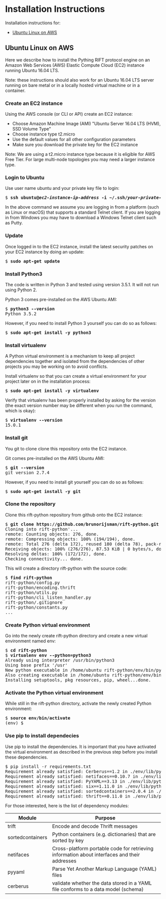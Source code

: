 # Installation Instructions

Installation instructions for:

* [Ubuntu Linux on AWS](ubuntu-linux-on-aws)

## Ubuntu Linux on AWS

Here we describe how to install the Pything RIFT protocol engine on an Amazon Web Services (AWS) Elastic Compute Cloud (EC2) instance running Ubuntu 16.04 LTS.

Note: these instructions should also work for an Ubuntu 16.04 LTS server running on bare metal or in 
a locally hosted virtual machine or in a container.

### Create an EC2 instance

Using the AWS console (or CLI or API) create an EC2 instance:

* Choose Amazon Machine Image (AMI) "Ubuntu Server 16.04 LTS (HVM), SSD Volume Type"
* Choose instance type t2.micro
* Use the default values for all other configuration parameters
* Make sure you download the private key for the EC2 instance

Note: We are using a t2.micro instance type because it is eligible for AWS Free Tier. For large
multi-node topologies you may need a larger instance type.

### Login to Ubuntu

Use user name ubuntu and your private key file to login:

<pre>
$ <b>ssh ubuntu@<i>ec2-instance-ip-address</i> -i ~/.ssh/<i>your-private-key-file</i>.pem</b> 
</pre>

In the above command we assume you are logging in from a platform (such as Linux or macOS) that
supports a standard Telnet client. If you are logging in from Windows you may have to download
a Windows Telnet client such as Putty.

### Update

Once logged in to the EC2 instance, install the latest security patches on your EC2 instance 
by doing an update:

<pre>
$ <b>sudo apt-get update</b>
</pre>

### Install Python3

The code is written in Python 3 and tested using version 3.5.1. It will not run using Python 2.

Python 3 comes pre-installed on the AWS Ubuntu AMI:

<pre>
$ <b>python3 --version</b>
Python 3.5.2
</pre>

However, if you need to install Python 3 yourself you can do so as follows:

<pre>
$ <b>sudo apt-get install -y python3</b>
</pre>

### Install virtualenv

A Python virtual environment is a mechanism to keep all project dependencies together and isolated from the dependencies of other projects you may be working on to avoid conflicts.

Install virtualenv so that you can create a virtual environment for your project later on in the installation process:

<pre>
$ <b>sudo apt-get install -y virtualenv</b>
</pre>

Verify that virtualenv has been properly installed by asking for the version (the exact version number may be different when you run the command, which is okay):

<pre>
$ <b>virtualenv --version</b>
15.0.1
</pre>

### Install git

You git to clone clone this repository onto the EC2 instance.

Git comes pre-installed on the AWS Ubuntu AMI:

<pre>
$ <b>git --version</b>
git version 2.7.4
</pre>

However, if you need to install git yourself you can do so as follows:

<pre>
$ <b>sudo apt-get install -y git</b>
</pre>

### Clone the repository

Clone this rift-python repository from github onto the EC2 instance:

<pre>
$ <b>git clone https://github.com/brunorijsman/rift-python.git</b>
Cloning into rift-python'...
remote: Counting objects: 276, done.
remote: Compressing objects: 100% (194/194), done.
remote: Total 276 (delta 172), reused 180 (delta 78), pack-reused 0
Receiving objects: 100% (276/276), 87.53 KiB | 0 bytes/s, done.
Resolving deltas: 100% (172/172), done.
Checking connectivity... done.
</pre>

This will create a directory rift-python with the source code:

<pre>
$ <b>find rift-python</b> 
rift-python/config.py 
rift-python/encoding.thrift 
rift-python/utils.py 
rift-python/cli_listen_handler.py 
rift-python/.gitignore 
rift-python/constants.py
...
</pre>

### Create Python virtual environment

Go into the newly create rift-python directory and create a new virtual environment named env:

<pre>
$ <b>cd rift-python</b>
$ <b>virtualenv env --python=python3</b>
Already using interpreter /usr/bin/python3
Using base prefix '/usr'
New python executable in /home/ubuntu rift-python/env/bin/python3
Also creating executable in /home/ubuntu rift-python/env/bin/python
Installing setuptools, pkg_resources, pip, wheel...done.
</pre>

### Activate the Python virtual environment

While still in the rift-python directory, activate the newly created Python environment:

<pre>
$ <b>source env/bin/activate</b>
(env) $ 
</pre>

### Use pip to install dependecies

Use pip to install the dependencies. It is important that you have activated
the virtual environment as described in the previous step before you install these dependencies.

<pre>
$ pip install -r requirements.txt 
Requirement already satisfied: Cerberus==1.2 in ./env/lib/python3.5/site-packages (from -r requirements.txt (line 1)) (1.2)
Requirement already satisfied: netifaces==0.10.7 in ./env/lib/python3.5/site-packages (from -r requirements.txt (line 2)) (0.10.7)
Requirement already satisfied: PyYAML==3.13 in ./env/lib/python3.5/site-packages (from -r requirements.txt (line 3)) (3.13)
Requirement already satisfied: six==1.11.0 in ./env/lib/python3.5/site-packages (from -r requirements.txt (line 4)) (1.11.0)
Requirement already satisfied: sortedcontainers==2.0.4 in ./env/lib/python3.5/site-packages (from -r requirements.txt (line 5)) (2.0.4)
Requirement already satisfied: thrift==0.11.0 in ./env/lib/python3.5/site-packages (from -r requirements.txt (line 6)) (0.11.0)
</pre>

For those interested, here is the list of dependency modules:

| Module | Purpose |
| --- | --- |
| trift | Encode and decode Thrift messages |
| sortedcontainers | Python containers (e.g. dictionaries) that are sorted by key |
| netifaces | Cross-platform portable code for retrieving information about interfaces and their addresses |
| pyyaml | Parse Yet Another Markup Language (YAML) files |
| cerberus | validate whether the data stored in a YAML file conforms to a data model (schema) |